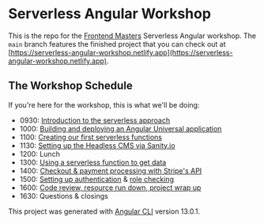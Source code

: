 # Serverless Angular Workshop

This is the repo for the [Frontend Masters](https://frontendmasters.com/) Serverless Angular workshop. The `main` branch features the finished project that you can check out at [https://serverless-angular-workshop.netlify.app](https://serverless-angular-workshop.netlify.app).

## The Workshop Schedule

If you're here for the workshop, this is what we'll be doing:

- 0930: [Introduction to the serverless approach](./walkthroughs/why-serverless/)
- 1000: [Building and deploying an Angular Universal application](./walkthroughs/build-and-deploy/)
- 1100: [Creating our first serverless functions](./walkthroughs/first-function/)
- 1130: [Setting up the Headless CMS via Sanity.io](./walkthroughs/setting-up-a-headless-cms/)
- 1200: Lunch
- 1300: [Using a serverless function to get data](./walkthroughs/grabbing-and-displaying-data/)
- 1400: [Checkout & payment processing with Stripe's API](./walkthroughs/checkout-and-payment-processing/)
- 1500: [Setting up authentication](./walkthroughs/adding-authentication/) & [role checking](./walkthroughs/role-checking/)
- 1600: [Code review, resource run down, project wrap up](./walkthroughs/resources/)
- 1630: Questions & closings

This project was generated with [Angular CLI](https://github.com/angular/angular-cli) version 13.0.1.
